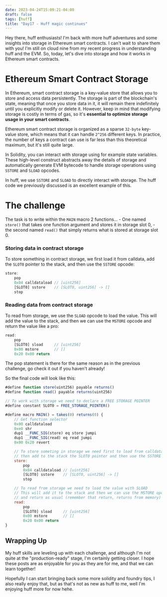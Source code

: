 ```yaml
---
date: 2023-04-24T15:09:21-04:00
draft: false
tags: [huff]
title: "Day17 - Huff magic continues"
---
```


Hey there, huff enthusiasts! I'm back with more huff adventures and some insights into storage in Ethereum smart contracts. I can't wait to share them with you! I'm still on cloud nine from my recent progress in understanding huff and the EVM. So, today, let's dive into storage and how it works in Ethereum smart contracts.

# Ethereum Smart Contract Storage

In Ethereum, smart contract storage is a key-value store that allows you to store and access data persistently. The storage is part of the blockchain's state, meaning that once you store data in it, it will remain there indefinitely until you explicitly modify or delete it. However, keep in mind that modifying storage is costly in terms of gas, so it's **essential to optimize storage usage in your smart contracts**.

Ethereum smart contract storage is organized as a sparse `32-byte` key-value store, which means that it can handle `2^256` different keys. In practice, the number of keys a contract can use is far less than this theoretical maximum, but it's still quite large.

In Solidity, you can interact with storage using for example state variables. These high-level construct abstracts away the details of storage and automatically generate EVM bytecode to handle storage operations using `SSTORE` and `SLOAD` opcodes.

In huff, we use `SSTORE` and `SLOAD` to directly interact with storage. The huff code we previously discussed is an excellent example of this.

# The challenge

The task is to write within the `MAIN` macro 2 functions...
    - One named `store()` that takes one function argument and stores it in storage slot 0,
    - the second named `read()` that simply returns what is stored at storage slot 0.

### Storing data in contract storage

To store something in contract storage, we first load it from calldata, add the `SLOT0` pointer to the stack, and then use the `SSTORE` opcode:

```javascript
store:
    pop
    0x04 calldataload // [uint256]
    [SLOT0] sstore    // [SLOT0, uint256] -> []
    stop
```

### Reading data from contract storage

To read from storage, we use the `SLOAD` opcode to load the value. This will add the value to the stack, and then we can use the `MSTORE` opcode and return the value like a pro:

```javascript
read:
    pop
    [SLOT0] sload     // [uint256]
    0x00 mstore       // []
    0x20 0x00 return
```

The pop statement is there for the same reason as in the previous challenge, go check it out if you haven't already!

So the final code will look like this:

```javascript
#define function store(uint256) payable returns()
#define function read() payable returns(uint256)

// To work with storage we need to declare a FREE STORAGE POINTER
#define constant SLOT0 = FREE_STORAGE_POINTER()

#define macro MAIN() = takes(0) returns(0) {
    // Get function selector
    0x00 calldataload
    0xe0 shr
    dup1 __FUNC_SIG(store) eq store jumpi
    dup1 __FUNC_SIG(read) eq read jumpi
    0x00 0x20 revert

    // To store someting in storage we need first to load from calldata
    // then add to the stack the SLOT0 pointer and then use the SSTORE opcode
    store:
        pop
        0x04 calldataload // [uint256]
        [SLOT0] sstore    // [SLOT0, uint256] -> []
        stop

    // To read from storage we need to load the value with SLOAD
    // This will add it to the stack and then we can use the MSTORE opcode
    // and return as usual (remember that return, returns from memory)
    read:
        pop
        [SLOT0] sload     // [uint256]
        0x00 mstore       // []
        0x20 0x00 return
}
```

## Wrapping Up

My huff skills are leveling up with each challenge, and although I'm not quite at the "production-ready" stage, I'm certainly getting closer. I hope these posts are as enjoyable for you as they are for me, and that we can learn together!

Hopefully I can start bringing back some more solidity and foundry tips, I also really enjoy that, but as that's not as new as huff to me, well I'm enjoying huff more for now hehe.